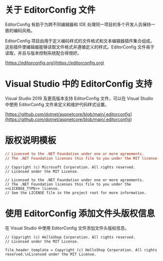 # 关于 EditorConfig 文件

EditorConfig 有助于为跨不同编辑器和 IDE 处理同一项目的多个开发人员保持一致的编码风格。

EditorConfig 项目由用于定义编码样式的文件格式和文本编辑器插件集合组成，这些插件使编辑器能够读取文件格式并遵循定义的样式。EditorConfig 文件易于读取，并且与版本控制系统配合得很好。

[https://editorconfig.org](https://editorconfig.org)

# Visual Studio 中的 EditorConfig 支持

Visual Studio 2019 及更高版本支持 EditorConfig 文件，可以在 Visual Studio 中使用 EditorConfig 文件来定义和维护代码样式设置。

[https://github.com/dotnet/aspnetcore/blob/main/.editorconfig](https://github.com/dotnet/aspnetcore/blob/main/.editorconfig)

# 版权说明模板

```ini
// Licensed to the .NET Foundation under one or more agreements.
// The .NET Foundation licenses this file to you under the MIT license.
```

```
// Copyright (c) Microsoft Corporation. All rights reserved.
// Licensed under the MIT License.
```

 ```
// Licensed to the .NET Foundation under one or more agreements.
// The .NET Foundation licenses this file to you under the <<LICENSE_TYPE>> license.
// See the LICENSE file in the project root for more information.
 ```

# 使用 EditorConfig 添加文件头版权信息

在 Visual Studio 中使用 EditorConfig 文件添加文件头版权信息。

```
// Copyright (c) HelloShop Corporation. All rights reserved.
// Licensed under the MIT License.
```

```
file_header_template = Copyright (c) HelloShop Corporation. All rights reserved.\nLicensed under the MIT License.
```


